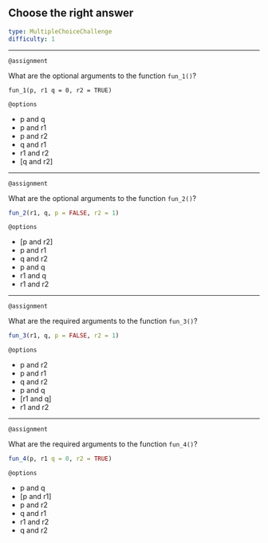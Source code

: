 ## Choose the right answer

```yaml
type: MultipleChoiceChallenge 
difficulty: 1
```

***

`@assignment`

What are the optional arguments to the function `fun_1()`?
  
```
fun_1(p, r1 q = 0, r2 = TRUE)
```

`@options`

- p and q
- p and r1
- p and r2
- q and r1
- r1 and r2
- [q and r2]


***

`@assignment`

What are the optional arguments to the function `fun_2()`?
  
```r
fun_2(r1, q, p = FALSE, r2 = 1)
```

`@options`

- [p and r2]
- p and r1
- q and r2
- p and q
- r1 and q
- r1 and r2

***

`@assignment`

What are the required arguments to the function `fun_3()`?
  
```r
fun_3(r1, q, p = FALSE, r2 = 1)
```

`@options`

- p and r2
- p and r1
- q and r2
- p and q
- [r1 and q]
- r1 and r2


***

`@assignment`

What are the required arguments to the function `fun_4()`?
  
```r
fun_4(p, r1 q = 0, r2 = TRUE)
```

`@options`

- p and q
- [p and r1]
- p and r2
- q and r1
- r1 and r2
- q and r2
